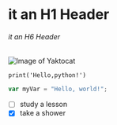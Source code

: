 # it an H1 Header
###### it an H6 Header
![Image of Yaktocat](https://octodex.github.com/images/yaktocat.png)
```
print('Hello,python!')
```
``` javascript
var myVar = "Hello, world!";
```

- [ ] study a lesson
- [x] take a shower
